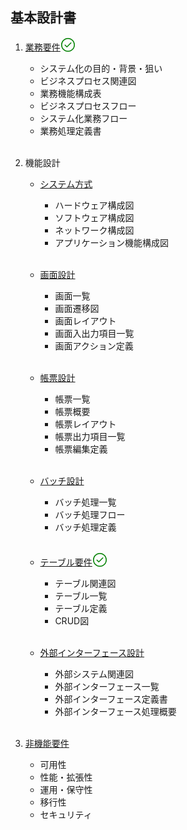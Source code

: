## 基本設計書

1. [業務要件](./business-req/business-req.html)<svg width="24" height="24" viewBox="0 0 24 24" fill="currentColor" style="color: green; display: inline-block; vertical-align: text-bottom;"><path d="M17.28 9.28a.75.75 0 00-1.06-1.06l-5.97 5.97-2.47-2.47a.75.75 0 00-1.06 1.06l3 3a.75.75 0 001.06 0l6.5-6.5z"></path><path fill-rule="evenodd" d="M12 1C5.925 1 1 5.925 1 12s4.925 11 11 11 11-4.925 11-11S18.075 1 12 1zM2.5 12a9.5 9.5 0 1119 0 9.5 9.5 0 01-19 0z"></path></svg>
    * システム化の目的・背景・狙い
    * ビジネスプロセス関連図
    * 業務機能構成表
    * ビジネスプロセスフロー
    * システム化業務フロー
    * 業務処理定義書<br><br>

2.  機能設計
    * [システム方式](./functional-design/system-method/system-method.html)
        * ハードウェア構成図
        * ソフトウェア構成図
        * ネットワーク構成図
        * アプリケーション機能構成図<br><br>

    * [画面設計](./functional-design/screen-design/screen-design.html)
        * 画面一覧
        * 画面遷移図
        * 画面レイアウト
        * 画面入出力項目一覧
        * 画面アクション定義<br><br>

    * [帳票設計](./functional-design/report-design/report-design.html)
        * 帳票一覧
        * 帳票概要
        * 帳票レイアウト
        * 帳票出力項目一覧
        * 帳票編集定義<br><br>

    * [バッチ設計](./functional-design/batch-design/batch-design.html)
        * バッチ処理一覧
        * バッチ処理フロー
        * バッチ処理定義<br><br>

    * [テーブル要件](./functional-design/table-req/table-req.html)<svg width="24" height="24" viewBox="0 0 24 24" fill="currentColor" style="color: green; display: inline-block; vertical-align: text-bottom;"><path d="M17.28 9.28a.75.75 0 00-1.06-1.06l-5.97 5.97-2.47-2.47a.75.75 0 00-1.06 1.06l3 3a.75.75 0 001.06 0l6.5-6.5z"></path><path fill-rule="evenodd" d="M12 1C5.925 1 1 5.925 1 12s4.925 11 11 11 11-4.925 11-11S18.075 1 12 1zM2.5 12a9.5 9.5 0 1119 0 9.5 9.5 0 01-19 0z"></path></svg>
        * テーブル関連図
        * テーブル一覧
        * テーブル定義
        * CRUD図<br><br>

    * [外部インターフェース設計](./functional-design/o-if-design/o-if-design.html)
        * 外部システム関連図
        * 外部インターフェース一覧
        * 外部インターフェース定義書
        * 外部インターフェース処理概要<br><br>

3.  [非機能要件](./non-func-req/non-func-req.html)
    * 可用性
    * 性能・拡張性
    * 運用・保守性
    * 移行性
    * セキュリティ<br><br>